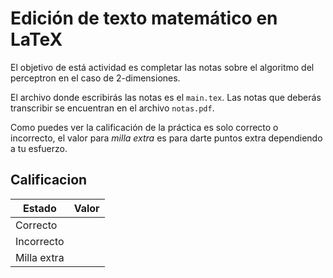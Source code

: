 # Edición de texto matemático en LaTeX 

El objetivo de está actividad es completar las notas sobre el algoritmo del
perceptron en el caso de 2-dimensiones. 

El archivo donde escribirás las notas es el `main.tex`. Las notas que deberás 
transcribir se encuentran en el archivo `notas.pdf`.

Como puedes ver la calificación de la práctica es solo correcto o incorrecto,
el valor para _milla extra_ es para darte puntos extra dependiendo a tu 
esfuerzo. 

## Calificacion

| Estado | Valor |
| ------ | ----- |
| Correcto | |
| Incorrecto | |
| Milla extra | |


